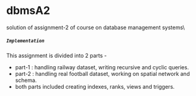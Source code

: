 # dbmsA2
solution of assignment-2 of course on database management systems\

##### `Implementation`
This assignment is divided into 2 parts -
* part-1 : handling railway dataset, writing recursive and cyclic queries.
* part-2 : handling real football dataset, working on spatial network and schema.
* both parts included creating indexes, ranks, views and triggers.   



